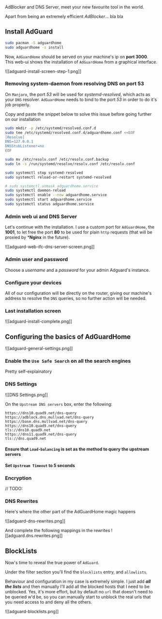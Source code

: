 AdBlocker and DNS Server, meet your new favourite tool in the world.

Apart from being an extremely efficient *AdBlocker*... bla bla

## Install AdGuard

```bash
sudo pacman -S adguardhome
sudo adguardhome -s install
```

Now, `AdGuardHome` should be served on your machine's ip on **port 3000**. This web-ui shows the installation of `AdGuardHome` from a graphical interface.

![[adguard-install-screen-step-1.png]]

### Removing system-daemon from resolving DNS on port 53

On `Manjaro`, the port *53* will be used for *systemd-resolved*, which acts as your `DNS` resolver. `AdGuardHome` needs to bind to the port *53* in order to do it's job properly.

Copy and paste the snippet below to solve this issue before going further on our installation

```bash
sudo mkdir -p /etc/systemd/resolved.conf.d
sudo tee /etc/systemd/resolved.conf.d/adguardhome.conf <<EOF
[Resolve]
DNS=127.0.0.1
DNSStubListener=no
EOF

sudo mv /etc/resolv.conf /etc/resolv.conf.backup
sudo ln -s /run/systemd/resolve/resolv.conf /etc/resolv.conf

sudo systemctl stop systemd-resolved
sudo systemctl reload-or-restart systemd-resolved

# sudo systemctl unmask adguardhome.service
sudo systemctl daemon-reload
sudo systemctl enable --now adguardhome.service
sudo systemctl start adguardhome.service
sudo systemctl status adguardhome.service
```

### Admin web ui and DNS Server

Let's continue with the installation. I use a custom port for `AdGuardHome`, the **1001**, to let free the port **80** to be used for plain `http` requests (that will be proxied by ***Nginx** in the future).

![[adguard-web-ifc-dns-server-screen.png]]

### Admin user and password

Choose a *username* and a *password* for your admin Adguard's instance.

### Configure your devices

All of our configuration will be directly on the router, giving our machine's address to resolve the `DNS` queries, so no further action will be needed.

### Last installation screen

![[adguard-install-complete.png]]

## Configuring the basics of AdGuardHome

![[adguard-general-settings.png]]

### Enable the `Use Safe Search` on all the search engines

Pretty self-explainatory

### DNS Settings

![[DNS Settings.png]]

On the `Upstream DNS servers` box, enter the following:

```plain-text
https://dns10.quad9.net/dns-query
https://adblock.dns.mullvad.net/dns-query
https://base.dns.mullvad.net/dns-query
https://dns10.quad9.net/dns-query
tls://dns10.quad9.net
https://dns11.quad9.net/dns-query
tls://dns.quad9.net
```

#### Ensure that `Load-balancing` is set as the method to query the upstream servers

#### Set `Upstream Timeout` to 5 seconds

### Encryption

// TODO:

### DNS Rewrites

Here's where the other part of the AdGuardHome magic happens

![[adguard-dns-rewrites.png]]

And complete the following mappings in the rewrites
![[adguard.dns.rewrites.png]]


## BlockLists

Now's time to reveal the true power of `AdGuard`.

Under the filter section you'll find the `blocklists` entry, and `allowlists`.

Behaviour and configuration in my case is extremely simple. I just add ***all the lists*** and then manually I'll add all the blocked hosts that I need to be unblocked. Yes, it's more effort, but by default no `url` that doesn't need to be queried w'd be, so you can manually start to unblock the real urls that you need access to and deny all the others.

![[adguard-blocklists.png]]